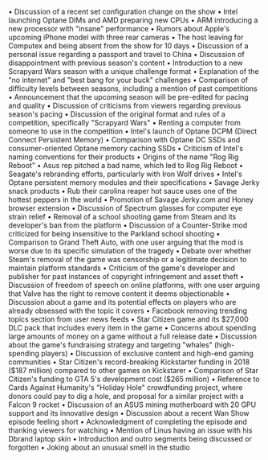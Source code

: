 • Discussion of a recent set configuration change on the show
• Intel launching Optane DIMs and AMD preparing new CPUs
• ARM introducing a new processor with "insane" performance
• Rumors about Apple's upcoming iPhone model with three rear cameras
• The host leaving for Computex and being absent from the show for 10 days
• Discussion of a personal issue regarding a passport and travel to China
• Discussion of disappointment with previous season's content
• Introduction to a new Scrapyard Wars season with a unique challenge format
• Explanation of the "no internet" and "best bang for your buck" challenges
• Comparison of difficulty levels between seasons, including a mention of past competitions
• Announcement that the upcoming season will be pre-edited for pacing and quality
• Discussion of criticisms from viewers regarding previous season's pacing
• Discussion of the original format and rules of a competition, specifically "Scrapyard Wars"
• Renting a computer from someone to use in the competition
• Intel's launch of Optane DCPM (Direct Connect Persistent Memory)
• Comparison with Optane DC SSDs and consumer-oriented Optane memory caching SSDs
• Criticism of Intel's naming conventions for their products
• Origins of the name "Rog Rig Reboot"
• Asus rep pitched a bad name, which led to Rog Rig Reboot
• Seagate's rebranding efforts, particularly with Iron Wolf drives
• Intel's Optane persistent memory modules and their specifications
• Savage Jerky snack products
• Rub their carolina reaper hot sauce uses one of the hottest peppers in the world
• Promotion of Savage Jerky.com and Honey browser extension
• Discussion of Spectrum glasses for computer eye strain relief
• Removal of a school shooting game from Steam and its developer's ban from the platform
• Discussion of a Counter-Strike mod criticized for being insensitive to the Parkland school shooting
• Comparison to Grand Theft Auto, with one user arguing that the mod is worse due to its specific simulation of the tragedy
• Debate over whether Steam's removal of the game was censorship or a legitimate decision to maintain platform standards
• Criticism of the game's developer and publisher for past instances of copyright infringement and asset theft
• Discussion of freedom of speech on online platforms, with one user arguing that Valve has the right to remove content it deems objectionable
• Discussion about a game and its potential effects on players who are already obsessed with the topic it covers
• Facebook removing trending topics section from user news feeds
• Star Citizen game and its $27,000 DLC pack that includes every item in the game
• Concerns about spending large amounts of money on a game without a full release date
• Discussion about the game's fundraising strategy and targeting "whales" (high-spending players)
• Discussion of exclusive content and high-end gaming communities
• Star Citizen's record-breaking Kickstarter funding in 2018 ($187 million) compared to other games on Kickstarer
• Comparison of Star Citizen's funding to GTA 5's development cost ($265 million)
• Reference to Cards Against Humanity's "Holiday Hole" crowdfunding project, where donors could pay to dig a hole, and proposal for a similar project with a Falcon 9 rocket
• Discussion of an ASUS mining motherboard with 20 GPU support and its innovative design
• Discussion about a recent Wan Show episode feeling short
• Acknowledgment of completing the episode and thanking viewers for watching
• Mention of Linus having an issue with his Dbrand laptop skin
• Introduction and outro segments being discussed or forgotten
• Joking about an unusual smell in the studio
